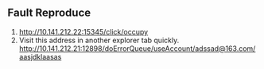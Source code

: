 ## Fault Reproduce ##

1. http://10.141.212.22:15345/click/occupy
2. Visit this address in another explorer tab quickly.
   http://10.141.212.21:12898/doErrorQueue/useAccount/adssad@163.com/aasjdklaasas
